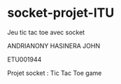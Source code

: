 # socket-projet-ITU
Jeu tic tac toe avec socket 

ANDRIANONY HASINERA JOHN

ETU001944


Projet socket : Tic Tac Toe game 
